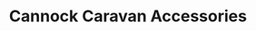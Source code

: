 ---
title: "Cannock Caravan Accessories"
url: /cannock/cannock-caravan-accessories/
shop: Outdoor
---